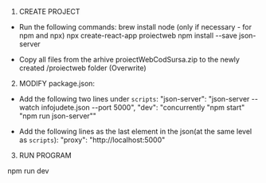 
1. CREATE PROJECT

* Run the following commands:
brew install node (only if necessary - for npm and npx)
npx create-react-app proiectweb
npm install --save json-server

* Copy all files from the arhive proiectWebCodSursa.zip to the newly created /proiectweb folder (Overwrite)


2. MODIFY package.json:

* Add the following two lines under `scripts`:
"json-server": "json-server --watch infojudete.json --port 5000",
"dev": "concurrently \"npm start\" \"npm run json-server\""

* Add the following lines as the last element in the json(at the same level as `scripts`):
"proxy": "http://localhost:5000"


3. RUN PROGRAM

npm run dev
